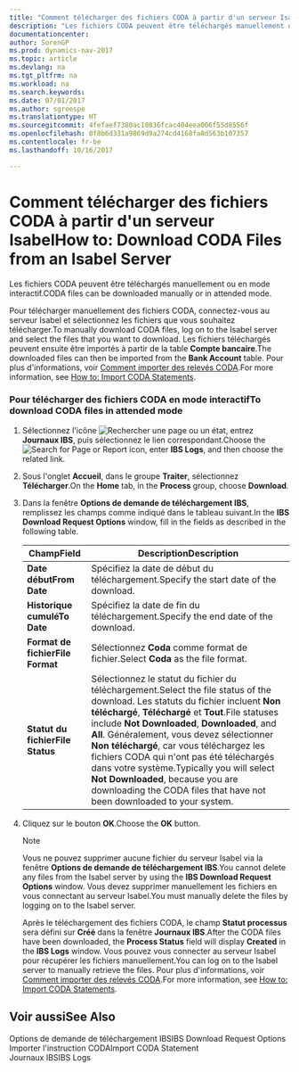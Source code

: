```yaml
---
title: "Comment télécharger des fichiers CODA à partir d'un serveur Isabel"
description: "Les fichiers CODA peuvent être téléchargés manuellement ou en mode interactif."
documentationcenter: 
author: SorenGP
ms.prod: dynamics-nav-2017
ms.topic: article
ms.devlang: na
ms.tgt_pltfrm: na
ms.workload: na
ms.search.keywords: 
ms.date: 07/01/2017
ms.author: sgroespe
ms.translationtype: HT
ms.sourcegitcommit: 4fefaef7380ac10836fcac404eea006f55d8556f
ms.openlocfilehash: 0f8b6d331a9869d9a274cd4168fa8d563b107357
ms.contentlocale: fr-be
ms.lasthandoff: 10/16/2017

---
```

# <a name="how-to-download-coda-files-from-an-isabel-server"></a><span data-ttu-id="cf15d-103">Comment télécharger des fichiers CODA à partir d'un serveur Isabel</span><span class="sxs-lookup"><span data-stu-id="cf15d-103">How to: Download CODA Files from an Isabel Server</span></span>
<span data-ttu-id="cf15d-104">Les fichiers CODA peuvent être téléchargés manuellement ou en mode interactif.</span><span class="sxs-lookup"><span data-stu-id="cf15d-104">CODA files can be downloaded manually or in attended mode.</span></span>  
  
 <span data-ttu-id="cf15d-105">Pour télécharger manuellement des fichiers CODA, connectez-vous au serveur Isabel et sélectionnez les fichiers que vous souhaitez télécharger.</span><span class="sxs-lookup"><span data-stu-id="cf15d-105">To manually download CODA files, log  on to the Isabel server and select the files that you want to download.</span></span> <span data-ttu-id="cf15d-106">Les fichiers téléchargés peuvent ensuite être importés à partir de la table **Compte bancaire**.</span><span class="sxs-lookup"><span data-stu-id="cf15d-106">The downloaded files can then be imported from the **Bank Account** table.</span></span> <span data-ttu-id="cf15d-107">Pour plus d'informations, voir [Comment importer des relevés CODA](how-to-import-coda-statements.md).</span><span class="sxs-lookup"><span data-stu-id="cf15d-107">For more information, see [How to: Import CODA Statements](how-to-import-coda-statements.md).</span></span>  
  
### <a name="to-download-coda-files-in-attended-mode"></a><span data-ttu-id="cf15d-108">Pour télécharger des fichiers CODA en mode interactif</span><span class="sxs-lookup"><span data-stu-id="cf15d-108">To download CODA files in attended mode</span></span>  
  
1.  <span data-ttu-id="cf15d-109">Sélectionnez l'icône ![Rechercher une page ou un état](media/ui-search/search_small.png "icône Rechercher une page ou un état"), entrez **Journaux IBS**, puis sélectionnez le lien correspondant.</span><span class="sxs-lookup"><span data-stu-id="cf15d-109">Choose the ![Search for Page or Report](media/ui-search/search_small.png "Search for Page or Report icon") icon, enter **IBS Logs**, and then choose the related link.</span></span>  
  
2.  <span data-ttu-id="cf15d-110">Sous l'onglet **Accueil**, dans le groupe **Traiter**, sélectionnez **Télécharger**.</span><span class="sxs-lookup"><span data-stu-id="cf15d-110">On the **Home** tab, in the **Process** group, choose **Download**.</span></span>  
  
3.  <span data-ttu-id="cf15d-111">Dans la fenêtre **Options de demande de téléchargement IBS**, remplissez les champs comme indiqué dans le tableau suivant.</span><span class="sxs-lookup"><span data-stu-id="cf15d-111">In the **IBS Download Request Options** window, fill in the fields as described in the following table.</span></span>  
  
    |<span data-ttu-id="cf15d-112">Champ</span><span class="sxs-lookup"><span data-stu-id="cf15d-112">Field</span></span>|<span data-ttu-id="cf15d-113">Description</span><span class="sxs-lookup"><span data-stu-id="cf15d-113">Description</span></span>|  
    |---------------------------------|---------------------------------------|  
    |<span data-ttu-id="cf15d-114">**Date début**</span><span class="sxs-lookup"><span data-stu-id="cf15d-114">**From Date**</span></span>|<span data-ttu-id="cf15d-115">Spécifiez la date de début du téléchargement.</span><span class="sxs-lookup"><span data-stu-id="cf15d-115">Specify the start date of the download.</span></span>|  
    |<span data-ttu-id="cf15d-116">**Historique cumulé**</span><span class="sxs-lookup"><span data-stu-id="cf15d-116">**To Date**</span></span>|<span data-ttu-id="cf15d-117">Spécifiez la date de fin du téléchargement.</span><span class="sxs-lookup"><span data-stu-id="cf15d-117">Specify the end date of the download.</span></span>|  
    |<span data-ttu-id="cf15d-118">**Format de fichier**</span><span class="sxs-lookup"><span data-stu-id="cf15d-118">**File Format**</span></span>|<span data-ttu-id="cf15d-119">Sélectionnez **Coda** comme format de fichier.</span><span class="sxs-lookup"><span data-stu-id="cf15d-119">Select **Coda** as the file format.</span></span>|  
    |<span data-ttu-id="cf15d-120">**Statut du fichier**</span><span class="sxs-lookup"><span data-stu-id="cf15d-120">**File Status**</span></span>|<span data-ttu-id="cf15d-121">Sélectionnez le statut du fichier du téléchargement.</span><span class="sxs-lookup"><span data-stu-id="cf15d-121">Select the file status of the download.</span></span> <span data-ttu-id="cf15d-122">Les statuts du fichier incluent **Non téléchargé**, **Téléchargé** et **Tout**.</span><span class="sxs-lookup"><span data-stu-id="cf15d-122">File statuses include **Not Downloaded**, **Downloaded**, and **All**.</span></span> <span data-ttu-id="cf15d-123">Généralement, vous devez sélectionner **Non téléchargé**, car vous téléchargez les fichiers CODA qui n'ont pas été téléchargés dans votre système.</span><span class="sxs-lookup"><span data-stu-id="cf15d-123">Typically you will select **Not Downloaded**, because you are downloading the CODA files that have not been downloaded to your system.</span></span>|  
  
4.  <span data-ttu-id="cf15d-124">Cliquez sur le bouton **OK**.</span><span class="sxs-lookup"><span data-stu-id="cf15d-124">Choose the **OK** button.</span></span>  
  
    > [!NOTE]  
    >  <span data-ttu-id="cf15d-125">Vous ne pouvez supprimer aucune fichier du serveur Isabel via la fenêtre **Options de demande de téléchargement IBS**.</span><span class="sxs-lookup"><span data-stu-id="cf15d-125">You cannot delete any files from the Isabel server by using the **IBS Download Request Options** window.</span></span> <span data-ttu-id="cf15d-126">Vous devez supprimer manuellement les fichiers en vous connectant au serveur Isabel.</span><span class="sxs-lookup"><span data-stu-id="cf15d-126">You must manually delete the files by logging on to the Isabel server.</span></span>  
  
     <span data-ttu-id="cf15d-127">Après le téléchargement des fichiers CODA, le champ **Statut processus** sera défini sur **Créé** dans la fenêtre **Journaux IBS**.</span><span class="sxs-lookup"><span data-stu-id="cf15d-127">After the CODA files have been downloaded, the **Process Status** field will display **Created** in the **IBS Logs** window.</span></span> <span data-ttu-id="cf15d-128">Vous pouvez vous connecter au serveur Isabel pour récupérer les fichiers manuellement.</span><span class="sxs-lookup"><span data-stu-id="cf15d-128">You can log on to the Isabel server to manually retrieve the files.</span></span> <span data-ttu-id="cf15d-129">Pour plus d'informations, voir [Comment importer des relevés CODA](how-to-import-coda-statements.md).</span><span class="sxs-lookup"><span data-stu-id="cf15d-129">For more information, see [How to: Import CODA Statements](how-to-import-coda-statements.md).</span></span>  
  
## <a name="see-also"></a><span data-ttu-id="cf15d-130">Voir aussi</span><span class="sxs-lookup"><span data-stu-id="cf15d-130">See Also</span></span>  
 <span data-ttu-id="cf15d-131">Options de demande de téléchargement IBS</span><span class="sxs-lookup"><span data-stu-id="cf15d-131">IBS Download Request Options</span></span>   
 <span data-ttu-id="cf15d-132">Importer l'instruction CODA</span><span class="sxs-lookup"><span data-stu-id="cf15d-132">Import CODA Statement</span></span>   
 <span data-ttu-id="cf15d-133">Journaux IBS</span><span class="sxs-lookup"><span data-stu-id="cf15d-133">IBS Logs</span></span>

